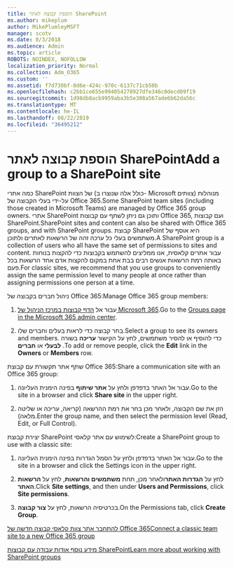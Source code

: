 ```yaml
---
title: הוספת קבוצה לאתר SharePoint
ms.author: mikeplum
author: MikePlumleyMSFT
manager: scotv
ms.date: 8/3/2018
ms.audience: Admin
ms.topic: article
ROBOTS: NOINDEX, NOFOLLOW
localization_priority: Normal
ms.collection: Adm_O365
ms.custom: ''
ms.assetid: f7d730bf-0d6e-424c-970c-6137c71cb50b
ms.openlocfilehash: c2bb1ce655e994054278927dfe346c0decd09f19
ms.sourcegitcommit: 1d98db8acb9959aba3b5e308a567ade6b62da56c
ms.translationtype: MT
ms.contentlocale: he-IL
ms.lasthandoff: 08/22/2019
ms.locfileid: "36495212"
---
```

# <a name="add-a-group-to-a-sharepoint-site"></a><span data-ttu-id="a89f5-102">הוספת קבוצה לאתר SharePoint</span><span class="sxs-lookup"><span data-stu-id="a89f5-102">Add a group to a SharePoint site</span></span>

<span data-ttu-id="a89f5-103">כמה אתרי SharePoint של הצוות (כולל אלה שנוצרו ב- Microsoft צוותים) מנוהלות על-ידי בעלי הקבוצה של Office 365.</span><span class="sxs-lookup"><span data-stu-id="a89f5-103">Some SharePoint team sites (including those created in Microsoft Teams) are managed by Office 365 group owners.</span></span> <span data-ttu-id="a89f5-104">אתרי SharePoint ותוכן גם ניתן לשתף עם קבוצות Office 365, ועם קבוצות SharePoint.</span><span class="sxs-lookup"><span data-stu-id="a89f5-104">SharePoint sites and content can also be shared with Office 365 groups, and with SharePoint groups.</span></span> <span data-ttu-id="a89f5-105">קבוצת SharePoint היא אוסף של משתמשים בעלי כל ערכה זהה של הרשאות לאתרים ולתוכן.</span><span class="sxs-lookup"><span data-stu-id="a89f5-105">A SharePoint group is a collection of users who all have the same set of permissions to sites and content.</span></span> <span data-ttu-id="a89f5-106">עבור אתרים קלאסית, אנו ממליצים להשתמש בקבוצות כדי להקצות בנוחות באותה רמת הרשאות אנשים רבים בבת אחת במקום להקצות אדם אחד הרשאות בכל פעם.</span><span class="sxs-lookup"><span data-stu-id="a89f5-106">For classic sites, we recommend that you use groups to conveniently assign the same permission level to many people at once rather than assigning permissions one person at a time.</span></span>
  
<span data-ttu-id="a89f5-107">ניהול חברים בקבוצה של Office 365:</span><span class="sxs-lookup"><span data-stu-id="a89f5-107">Manage Office 365 group members:</span></span>
  
1. <span data-ttu-id="a89f5-108">עבור אל [הדף קבוצות במרכז הניהול של Microsoft 365](https://portal.office.com/adminportal/home#/groups).</span><span class="sxs-lookup"><span data-stu-id="a89f5-108">Go to the [Groups page in the Microsoft 365 admin center](https://portal.office.com/adminportal/home#/groups).</span></span>
    
2. <span data-ttu-id="a89f5-109">בחר קבוצה כדי לראות בעלים וחברים שלו.</span><span class="sxs-lookup"><span data-stu-id="a89f5-109">Select a group to see its owners and members.</span></span> <span data-ttu-id="a89f5-110">כדי להוסיף או להסיר משתמשים, לחץ על הקישור **עריכה** בשורה **לבעלי** או **חברים** .</span><span class="sxs-lookup"><span data-stu-id="a89f5-110">To add or remove people, click the **Edit** link in the **Owners** or **Members** row.</span></span> 
    
<span data-ttu-id="a89f5-111">שתף אתר תקשורת עם קבוצת Office 365:</span><span class="sxs-lookup"><span data-stu-id="a89f5-111">Share a communication site with an Office 365 group:</span></span>
  
1. <span data-ttu-id="a89f5-112">עבור אל האתר בדפדפן ולחץ על **אתר שיתוף** בפינה הימנית העליונה.</span><span class="sxs-lookup"><span data-stu-id="a89f5-112">Go to the site in a browser and click **Share site** in the upper right.</span></span> 
    
2. <span data-ttu-id="a89f5-113">הזן את שם הקבוצה, ולאחר מכן בחר את רמת ההרשאה (קריאה, עריכה או שליטה מלאה).</span><span class="sxs-lookup"><span data-stu-id="a89f5-113">Enter the group name, and then select the permission level (Read, Edit, or Full Control).</span></span>
    
<span data-ttu-id="a89f5-114">יצירת קבוצת SharePoint לשימוש עם אתר קלאסי:</span><span class="sxs-lookup"><span data-stu-id="a89f5-114">Create a SharePoint group to use with a classic site:</span></span>
  
1. <span data-ttu-id="a89f5-115">עבור אל האתר בדפדפן ולחץ על הסמל הגדרות בפינה הימנית העליונה.</span><span class="sxs-lookup"><span data-stu-id="a89f5-115">Go to the site in a browser and click the Settings icon in the upper right.</span></span>
    
2. <span data-ttu-id="a89f5-116">לחץ על **הגדרות האתר**ולאחר מכן, תחת **משתמשים והרשאות**, לחץ על **הרשאות האתר**.</span><span class="sxs-lookup"><span data-stu-id="a89f5-116">Click **Site settings**, and then under **Users and Permissions**, click **Site permissions**.</span></span>
    
3. <span data-ttu-id="a89f5-117">בכרטיסיה הרשאות, לחץ על **צור קבוצה**.</span><span class="sxs-lookup"><span data-stu-id="a89f5-117">On the Permissions tab, click **Create Group**.</span></span>
    
[<span data-ttu-id="a89f5-118">להתחבר אתר צוות קלאסי קבוצה חדשה של Office 365</span><span class="sxs-lookup"><span data-stu-id="a89f5-118">Connect a classic team site to a new Office 365 group</span></span>](https://go.microsoft.com/fwlink/?linkid=2008654)
  
[<span data-ttu-id="a89f5-119">מידע נוסף אודות עבודה עם קבוצות SharePoint</span><span class="sxs-lookup"><span data-stu-id="a89f5-119">Learn more about working with SharePoint groups</span></span>](https://go.microsoft.com/fwlink/?linkid=874658)
  

